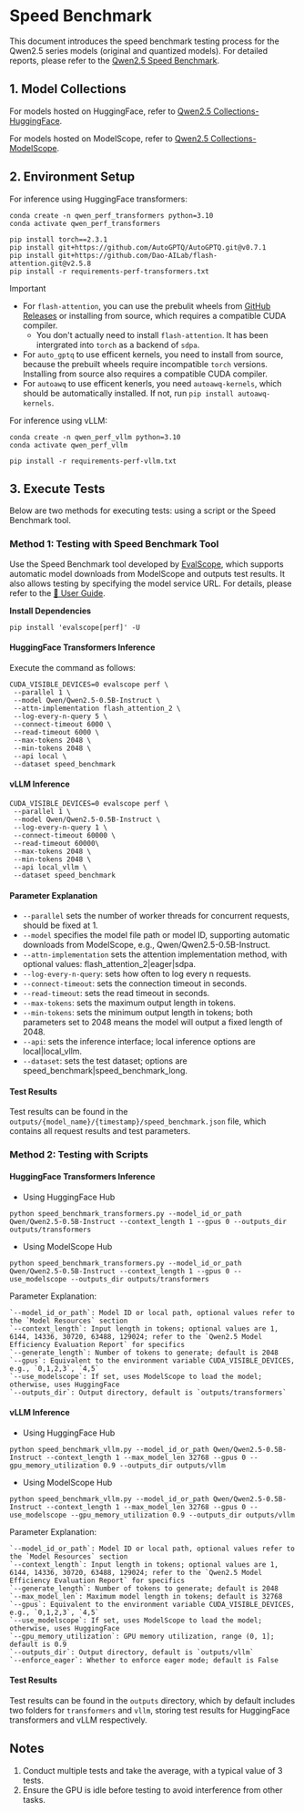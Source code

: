 # Speed Benchmark

This document introduces the speed benchmark testing process for the Qwen2.5 series models (original and quantized models). For detailed reports, please refer to the [Qwen2.5 Speed Benchmark](https://qwen.readthedocs.io/en/latest/benchmark/speed_benchmark.html).

## 1. Model Collections

For models hosted on HuggingFace, refer to [Qwen2.5 Collections-HuggingFace](https://huggingface.co/collections/Qwen/qwen25-66e81a666513e518adb90d9e).

For models hosted on ModelScope, refer to [Qwen2.5 Collections-ModelScope](https://modelscope.cn/collections/Qwen25-dbc4d30adb768).

## 2. Environment Setup


For inference using HuggingFace transformers:

```shell
conda create -n qwen_perf_transformers python=3.10
conda activate qwen_perf_transformers

pip install torch==2.3.1
pip install git+https://github.com/AutoGPTQ/AutoGPTQ.git@v0.7.1
pip install git+https://github.com/Dao-AILab/flash-attention.git@v2.5.8
pip install -r requirements-perf-transformers.txt
```

> [!Important]
> - For `flash-attention`, you can use the prebulit wheels from [GitHub Releases](https://github.com/Dao-AILab/flash-attention/releases/tag/v2.5.8) or installing from source, which requires a compatible CUDA compiler.
>   - You don't actually need to install `flash-attention`. It has been intergrated into `torch` as a backend of `sdpa`.
> - For `auto_gptq` to use efficent kernels, you need to install from source, because the prebuilt wheels require incompatible `torch` versions. Installing from source also requires a compatible CUDA compiler.
> - For `autoawq` to use efficent kenerls, you need `autoawq-kernels`, which should be automatically installed. If not, run `pip install autoawq-kernels`.

For inference using vLLM:

```shell
conda create -n qwen_perf_vllm python=3.10
conda activate qwen_perf_vllm

pip install -r requirements-perf-vllm.txt
```

## 3. Execute Tests

Below are two methods for executing tests: using a script or the Speed Benchmark tool.

### Method 1: Testing with Speed Benchmark Tool

Use the Speed Benchmark tool developed by [EvalScope](https://github.com/modelscope/evalscope), which supports automatic model downloads from ModelScope and outputs test results. It also allows testing by specifying the model service URL. For details, please refer to the [📖 User Guide](https://evalscope.readthedocs.io/en/latest/user_guides/stress_test/speed_benchmark.html).

**Install Dependencies**
```shell
pip install 'evalscope[perf]' -U
```

#### HuggingFace Transformers Inference

Execute the command as follows:
```shell
CUDA_VISIBLE_DEVICES=0 evalscope perf \
 --parallel 1 \
 --model Qwen/Qwen2.5-0.5B-Instruct \
 --attn-implementation flash_attention_2 \
 --log-every-n-query 5 \
 --connect-timeout 6000 \
 --read-timeout 6000 \
 --max-tokens 2048 \
 --min-tokens 2048 \
 --api local \
 --dataset speed_benchmark 
```

#### vLLM Inference

```shell
CUDA_VISIBLE_DEVICES=0 evalscope perf \
 --parallel 1 \
 --model Qwen/Qwen2.5-0.5B-Instruct \
 --log-every-n-query 1 \
 --connect-timeout 60000 \
 --read-timeout 60000\
 --max-tokens 2048 \
 --min-tokens 2048 \
 --api local_vllm \
 --dataset speed_benchmark
```

#### Parameter Explanation
- `--parallel` sets the number of worker threads for concurrent requests, should be fixed at 1.
- `--model` specifies the model file path or model ID, supporting automatic downloads from ModelScope, e.g., Qwen/Qwen2.5-0.5B-Instruct.
- `--attn-implementation` sets the attention implementation method, with optional values: flash_attention_2|eager|sdpa.
- `--log-every-n-query`: sets how often to log every n requests.
- `--connect-timeout`: sets the connection timeout in seconds.
- `--read-timeout`: sets the read timeout in seconds.
- `--max-tokens`: sets the maximum output length in tokens.
- `--min-tokens`: sets the minimum output length in tokens; both parameters set to 2048 means the model will output a fixed length of 2048.
- `--api`: sets the inference interface; local inference options are local|local_vllm.
- `--dataset`: sets the test dataset; options are speed_benchmark|speed_benchmark_long.

#### Test Results

Test results can be found in the `outputs/{model_name}/{timestamp}/speed_benchmark.json` file, which contains all request results and test parameters.

### Method 2: Testing with Scripts

#### HuggingFace Transformers Inference

- Using HuggingFace Hub

```shell
python speed_benchmark_transformers.py --model_id_or_path Qwen/Qwen2.5-0.5B-Instruct --context_length 1 --gpus 0 --outputs_dir outputs/transformers
```

- Using ModelScope Hub

```shell
python speed_benchmark_transformers.py --model_id_or_path Qwen/Qwen2.5-0.5B-Instruct --context_length 1 --gpus 0 --use_modelscope --outputs_dir outputs/transformers
```

Parameter Explanation:

    `--model_id_or_path`: Model ID or local path, optional values refer to the `Model Resources` section  
    `--context_length`: Input length in tokens; optional values are 1, 6144, 14336, 30720, 63488, 129024; refer to the `Qwen2.5 Model Efficiency Evaluation Report` for specifics  
    `--generate_length`: Number of tokens to generate; default is 2048
    `--gpus`: Equivalent to the environment variable CUDA_VISIBLE_DEVICES, e.g., `0,1,2,3`, `4,5`  
    `--use_modelscope`: If set, uses ModelScope to load the model; otherwise, uses HuggingFace  
    `--outputs_dir`: Output directory, default is `outputs/transformers`  

#### vLLM Inference

- Using HuggingFace Hub

```shell
python speed_benchmark_vllm.py --model_id_or_path Qwen/Qwen2.5-0.5B-Instruct --context_length 1 --max_model_len 32768 --gpus 0 --gpu_memory_utilization 0.9 --outputs_dir outputs/vllm
```

- Using ModelScope Hub

```shell
python speed_benchmark_vllm.py --model_id_or_path Qwen/Qwen2.5-0.5B-Instruct --context_length 1 --max_model_len 32768 --gpus 0 --use_modelscope --gpu_memory_utilization 0.9 --outputs_dir outputs/vllm
```

Parameter Explanation:

    `--model_id_or_path`: Model ID or local path, optional values refer to the `Model Resources` section  
    `--context_length`: Input length in tokens; optional values are 1, 6144, 14336, 30720, 63488, 129024; refer to the `Qwen2.5 Model Efficiency Evaluation Report` for specifics  
    `--generate_length`: Number of tokens to generate; default is 2048
    `--max_model_len`: Maximum model length in tokens; default is 32768  
    `--gpus`: Equivalent to the environment variable CUDA_VISIBLE_DEVICES, e.g., `0,1,2,3`, `4,5`   
    `--use_modelscope`: If set, uses ModelScope to load the model; otherwise, uses HuggingFace  
    `--gpu_memory_utilization`: GPU memory utilization, range (0, 1]; default is 0.9  
    `--outputs_dir`: Output directory, default is `outputs/vllm`  
    `--enforce_eager`: Whether to enforce eager mode; default is False  

#### Test Results

Test results can be found in the `outputs` directory, which by default includes two folders for `transformers` and `vllm`, storing test results for HuggingFace transformers and vLLM respectively.

## Notes

1. Conduct multiple tests and take the average, with a typical value of 3 tests.
2. Ensure the GPU is idle before testing to avoid interference from other tasks.